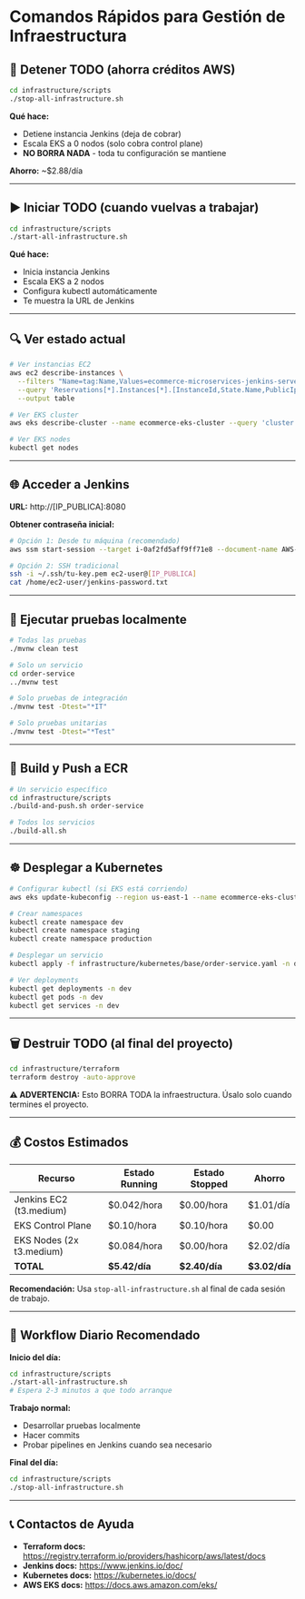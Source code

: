# Comandos Rápidos para Gestión de Infraestructura

## 🛑 Detener TODO (ahorra créditos AWS)
```bash
cd infrastructure/scripts
./stop-all-infrastructure.sh
```

**Qué hace:**
- Detiene instancia Jenkins (deja de cobrar)
- Escala EKS a 0 nodos (solo cobra control plane)
- **NO BORRA NADA** - toda tu configuración se mantiene

**Ahorro:** ~$2.88/día

---

## ▶️ Iniciar TODO (cuando vuelvas a trabajar)
```bash
cd infrastructure/scripts
./start-all-infrastructure.sh
```

**Qué hace:**
- Inicia instancia Jenkins
- Escala EKS a 2 nodos
- Configura kubectl automáticamente
- Te muestra la URL de Jenkins

---

## 🔍 Ver estado actual
```bash
# Ver instancias EC2
aws ec2 describe-instances \
  --filters "Name=tag:Name,Values=ecommerce-microservices-jenkins-server" \
  --query 'Reservations[*].Instances[*].[InstanceId,State.Name,PublicIpAddress]' \
  --output table

# Ver EKS cluster
aws eks describe-cluster --name ecommerce-eks-cluster --query 'cluster.status'

# Ver EKS nodes
kubectl get nodes
```

---

## 🌐 Acceder a Jenkins

**URL:** http://[IP_PUBLICA]:8080

**Obtener contraseña inicial:**
```bash
# Opción 1: Desde tu máquina (recomendado)
aws ssm start-session --target i-0af2fd5aff9ff71e8 --document-name AWS-StartInteractiveCommand --parameters command="cat /home/ec2-user/jenkins-password.txt"

# Opción 2: SSH tradicional
ssh -i ~/.ssh/tu-key.pem ec2-user@[IP_PUBLICA]
cat /home/ec2-user/jenkins-password.txt
```

---

## 🧪 Ejecutar pruebas localmente

```bash
# Todas las pruebas
./mvnw clean test

# Solo un servicio
cd order-service
../mvnw test

# Solo pruebas de integración
./mvnw test -Dtest="*IT"

# Solo pruebas unitarias
./mvnw test -Dtest="*Test"
```

---

## 🐳 Build y Push a ECR

```bash
# Un servicio específico
cd infrastructure/scripts
./build-and-push.sh order-service

# Todos los servicios
./build-all.sh
```

---

## ☸️ Desplegar a Kubernetes

```bash
# Configurar kubectl (si EKS está corriendo)
aws eks update-kubeconfig --region us-east-1 --name ecommerce-eks-cluster

# Crear namespaces
kubectl create namespace dev
kubectl create namespace staging
kubectl create namespace production

# Desplegar un servicio
kubectl apply -f infrastructure/kubernetes/base/order-service.yaml -n dev

# Ver deployments
kubectl get deployments -n dev
kubectl get pods -n dev
kubectl get services -n dev
```

---

## 🗑️ Destruir TODO (al final del proyecto)

```bash
cd infrastructure/terraform
terraform destroy -auto-approve
```

**⚠️ ADVERTENCIA:** Esto BORRA TODA la infraestructura. Úsalo solo cuando termines el proyecto.

---

## 💰 Costos Estimados

| Recurso | Estado Running | Estado Stopped | Ahorro |
|---------|---------------|----------------|--------|
| Jenkins EC2 (t3.medium) | $0.042/hora | $0.00/hora | $1.01/día |
| EKS Control Plane | $0.10/hora | $0.10/hora | $0.00 |
| EKS Nodes (2x t3.medium) | $0.084/hora | $0.00/hora | $2.02/día |
| **TOTAL** | **$5.42/día** | **$2.40/día** | **$3.02/día** |

**Recomendación:** Usa `stop-all-infrastructure.sh` al final de cada sesión de trabajo.

---

## 🎯 Workflow Diario Recomendado

**Inicio del día:**
```bash
cd infrastructure/scripts
./start-all-infrastructure.sh
# Espera 2-3 minutos a que todo arranque
```

**Trabajo normal:**
- Desarrollar pruebas localmente
- Hacer commits
- Probar pipelines en Jenkins cuando sea necesario

**Final del día:**
```bash
cd infrastructure/scripts
./stop-all-infrastructure.sh
```

---

## 📞 Contactos de Ayuda

- **Terraform docs:** https://registry.terraform.io/providers/hashicorp/aws/latest/docs
- **Jenkins docs:** https://www.jenkins.io/doc/
- **Kubernetes docs:** https://kubernetes.io/docs/
- **AWS EKS docs:** https://docs.aws.amazon.com/eks/

